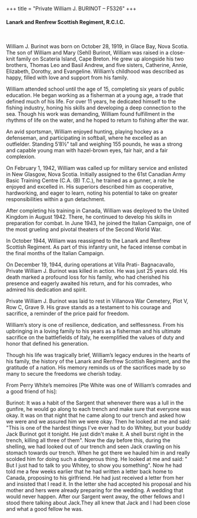 +++
title = "Private William J. BURINOT – F5326"
+++

#### Lanark and Renfrew Scottish Regiment, R.C.I.C.
<br>


William J. Burinot was born on October 28, 1919, in Glace Bay, Nova Scotia. The son of William and Mary (Sehl) Burinot, William was raised in a close-knit family on Scateria Island, Cape Breton. He grew up alongside his two brothers, Thomas Leo and Basil Andrew, and five sisters, Catherine, Annie, Elizabeth, Dorothy, and Evangeline. William’s childhood was described as happy, filled with love and support from his family.

William attended school until the age of 15, completing six years of public education. He began working as a fisherman at a young age, a trade that defined much of his life. For over 11 years, he dedicated himself to the fishing industry, honing his skills and developing a deep connection to the sea. Though his work was demanding, William found fulfillment in the rhythms of life on the water, and he hoped to return to fishing after the war.

An avid sportsman, William enjoyed hunting, playing hockey as a defenseman, and participating in softball, where he excelled as an outfielder. Standing 5’8½” tall and weighing 155 pounds, he was a strong and capable young man with hazel-brown eyes, fair hair, and a fair complexion.

On February 1, 1942, William was called up for military service and enlisted in New Glasgow, Nova Scotia. Initially assigned to the 61st Canadian Army Basic Training Centre (C.A. (B) T.C.), he trained as a gunner, a role he enjoyed and excelled in. His superiors described him as cooperative, hardworking, and eager to learn, noting his potential to take on greater responsibilities within a gun detachment.

After completing his training in Canada, William was deployed to the United Kingdom in August 1942. There, he continued to develop his skills in preparation for combat. In June 1943, he joined the Italian Campaign, one of the most grueling and pivotal theaters of the Second World War.

In October 1944, William was reassigned to the Lanark and Renfrew Scottish Regiment. As part of this infantry unit, he faced intense combat in the final months of the Italian Campaign.

On December 19, 1944, during operations at Villa Prati- Bagnacavallo, Private William J. Burinot was killed in action. He was just 25 years old. 
His death marked a profound loss for his family, who had cherished his presence and eagerly awaited his return, and for his comrades, who admired his dedication and spirit.

Private William J. Burinot was laid to rest in Villanova War Cemetery, Plot V, Row C, Grave 9. His grave stands as a testament to his courage and sacrifice, a reminder of the price paid for freedom.

William’s story is one of resilience, dedication, and selflessness. From his upbringing in a loving family to his years as a fisherman and his ultimate sacrifice on the battlefields of Italy, he exemplified the values of duty and honor that defined his generation.

Though his life was tragically brief, William’s legacy endures in the hearts of his family, the history of the Lanark and Renfrew Scottish Regiment, and the gratitude of a nation. 
His memory reminds us of the sacrifices made by so many to secure the freedoms we cherish today.


From Perry White’s memoires [Pte White was one of William’s comrades and a good friend of his]:

Burinot:
It was a habit of the Sargent that whenever there was a lull in the gunfire, he would go along to each trench and make sure that everyone was okay. It was on that night that he came along to our trench and asked how we were and we assured him we were okay. Then he looked at me and said: "This is one of the hardest things I've ever had to do Whitey, but your buddy Jack Burinot got it tonight. He just didn't make it. A shell burst right in the trench, killing all three of them". 
Now the day before this, during the shelling, we had looked out of our trench and seen Jack crawling on his stomach towards our trench. When he got there we hauled him in and really scolded him for doing such a dangerous thing. He looked at me and said: " But I just had to talk to you Whitey, to show you something". Now he had told me a few weeks earlier that he had written a letter back home to Canada, proposing to his girlfriend. He had just received a letter from her and insisted that I read it. In the letter she had accepted his proposal and his mother and hers were already preparing for the wedding. A wedding that would never happen. 
After our Sargent went away, the other fellows and I stood there talking about Jack.They all knew that Jack and I had been close and what a good fellow he was.

